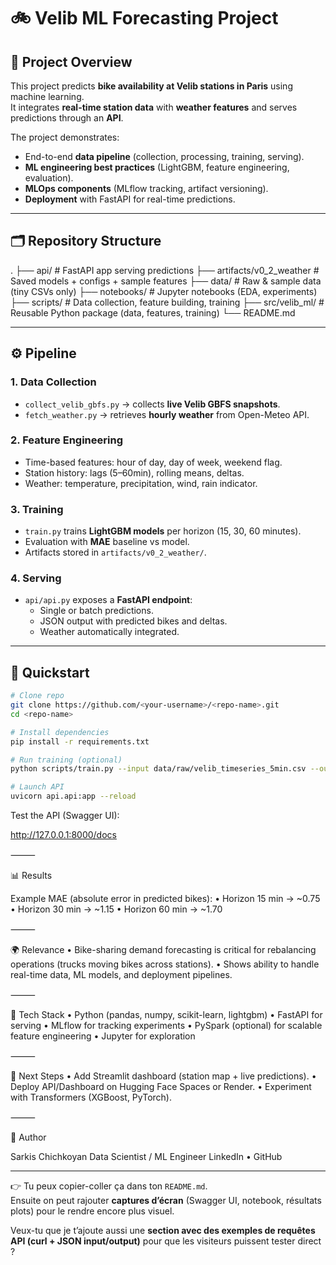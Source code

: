 # 🚲 Velib ML Forecasting Project

## 📌 Project Overview
This project predicts **bike availability at Velib stations in Paris** using machine learning.  
It integrates **real-time station data** with **weather features** and serves predictions through an **API**.

The project demonstrates:
- End-to-end **data pipeline** (collection, processing, training, serving).
- **ML engineering best practices** (LightGBM, feature engineering, evaluation).
- **MLOps components** (MLflow tracking, artifact versioning).
- **Deployment** with FastAPI for real-time predictions.

---

## 🗂 Repository Structure

.
├── api/                   # FastAPI app serving predictions
├── artifacts/v0_2_weather # Saved models + configs + sample features
├── data/                  # Raw & sample data (tiny CSVs only)
├── notebooks/             # Jupyter notebooks (EDA, experiments)
├── scripts/               # Data collection, feature building, training
├── src/velib_ml/          # Reusable Python package (data, features, training)
└── README.md

---

## ⚙️ Pipeline

### 1. Data Collection
- `collect_velib_gbfs.py` → collects **live Velib GBFS snapshots**.  
- `fetch_weather.py` → retrieves **hourly weather** from Open-Meteo API.  

### 2. Feature Engineering
- Time-based features: hour of day, day of week, weekend flag.  
- Station history: lags (5–60min), rolling means, deltas.  
- Weather: temperature, precipitation, wind, rain indicator.  

### 3. Training
- `train.py` trains **LightGBM models** per horizon (15, 30, 60 minutes).  
- Evaluation with **MAE** baseline vs model.  
- Artifacts stored in `artifacts/v0_2_weather/`.

### 4. Serving
- `api/api.py` exposes a **FastAPI endpoint**:  
  - Single or batch predictions.  
  - JSON output with predicted bikes and deltas.  
  - Weather automatically integrated.

---

## 🚀 Quickstart

```bash
# Clone repo
git clone https://github.com/<your-username>/<repo-name>.git
cd <repo-name>

# Install dependencies
pip install -r requirements.txt

# Run training (optional)
python scripts/train.py --input data/raw/velib_timeseries_5min.csv --outdir artifacts/v0_2_weather

# Launch API
uvicorn api.api:app --reload

```

Test the API (Swagger UI):

http://127.0.0.1:8000/docs

⸻

📊 Results

Example MAE (absolute error in predicted bikes):
	•	Horizon 15 min → ~0.75
	•	Horizon 30 min → ~1.15
	•	Horizon 60 min → ~1.70

⸻

🌍 Relevance
	•	Bike-sharing demand forecasting is critical for rebalancing operations (trucks moving bikes across stations).
	•	Shows ability to handle real-time data, ML models, and deployment pipelines.

⸻

🔧 Tech Stack
	•	Python (pandas, numpy, scikit-learn, lightgbm)
	•	FastAPI for serving
	•	MLflow for tracking experiments
	•	PySpark (optional) for scalable feature engineering
	•	Jupyter for exploration

⸻

📌 Next Steps
	•	Add Streamlit dashboard (station map + live predictions).
	•	Deploy API/Dashboard on Hugging Face Spaces or Render.
	•	Experiment with Transformers (XGBoost, PyTorch).

⸻

👤 Author

Sarkis Chichkoyan
Data Scientist / ML Engineer
LinkedIn • GitHub

---

👉 Tu peux copier-coller ça dans ton `README.md`.  
Ensuite on peut rajouter **captures d’écran** (Swagger UI, notebook, résultats plots) pour le rendre encore plus visuel.  

Veux-tu que je t’ajoute aussi une **section avec des exemples de requêtes API (curl + JSON input/output)** pour que les visiteurs puissent tester direct ?